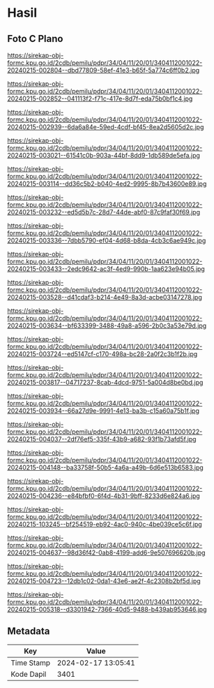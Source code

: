 # Hasil

## Foto C Plano

https://sirekap-obj-formc.kpu.go.id/2cdb/pemilu/pdpr/34/04/11/20/01/3404112001022-20240215-002804--dbd77809-58ef-41e3-b65f-5a774c6ff0b2.jpg

https://sirekap-obj-formc.kpu.go.id/2cdb/pemilu/pdpr/34/04/11/20/01/3404112001022-20240215-002852--041113f2-f71c-417e-8d7f-eda75b0bf1c4.jpg

https://sirekap-obj-formc.kpu.go.id/2cdb/pemilu/pdpr/34/04/11/20/01/3404112001022-20240215-002939--6da6a84e-59ed-4cdf-bf45-8ea2d5605d2c.jpg

https://sirekap-obj-formc.kpu.go.id/2cdb/pemilu/pdpr/34/04/11/20/01/3404112001022-20240215-003021--61541c0b-903a-44bf-8dd9-1db589de5efa.jpg

https://sirekap-obj-formc.kpu.go.id/2cdb/pemilu/pdpr/34/04/11/20/01/3404112001022-20240215-003114--dd36c5b2-b040-4ed2-9995-8b7b43600e89.jpg

https://sirekap-obj-formc.kpu.go.id/2cdb/pemilu/pdpr/34/04/11/20/01/3404112001022-20240215-003232--ed5d5b7c-28d7-44de-abf0-87c9faf30f69.jpg

https://sirekap-obj-formc.kpu.go.id/2cdb/pemilu/pdpr/34/04/11/20/01/3404112001022-20240215-003336--7dbb5790-ef04-4d68-b8da-4cb3c6ae949c.jpg

https://sirekap-obj-formc.kpu.go.id/2cdb/pemilu/pdpr/34/04/11/20/01/3404112001022-20240215-003433--2edc9642-ac3f-4ed9-990b-1aa623e94b05.jpg

https://sirekap-obj-formc.kpu.go.id/2cdb/pemilu/pdpr/34/04/11/20/01/3404112001022-20240215-003528--d41cdaf3-b214-4e49-8a3d-acbe03147278.jpg

https://sirekap-obj-formc.kpu.go.id/2cdb/pemilu/pdpr/34/04/11/20/01/3404112001022-20240215-003634--bf633399-3488-49a8-a596-2b0c3a53e79d.jpg

https://sirekap-obj-formc.kpu.go.id/2cdb/pemilu/pdpr/34/04/11/20/01/3404112001022-20240215-003724--ed5147cf-c170-498a-bc28-2a0f2c3b1f2b.jpg

https://sirekap-obj-formc.kpu.go.id/2cdb/pemilu/pdpr/34/04/11/20/01/3404112001022-20240215-003817--04717237-8cab-4dcd-9751-5a004d8be0bd.jpg

https://sirekap-obj-formc.kpu.go.id/2cdb/pemilu/pdpr/34/04/11/20/01/3404112001022-20240215-003934--66a27d9e-9991-4e13-ba3b-c15a60a75b1f.jpg

https://sirekap-obj-formc.kpu.go.id/2cdb/pemilu/pdpr/34/04/11/20/01/3404112001022-20240215-004037--2df76ef5-335f-43b9-a682-93f1b73afd5f.jpg

https://sirekap-obj-formc.kpu.go.id/2cdb/pemilu/pdpr/34/04/11/20/01/3404112001022-20240215-004148--ba33758f-50b5-4a6a-a49b-6d6e513b6583.jpg

https://sirekap-obj-formc.kpu.go.id/2cdb/pemilu/pdpr/34/04/11/20/01/3404112001022-20240215-004236--e84bfbf0-6f4d-4b31-9bff-8233d6e824a6.jpg

https://sirekap-obj-formc.kpu.go.id/2cdb/pemilu/pdpr/34/04/11/20/01/3404112001022-20240215-103245--bf254519-eb92-4ac0-940c-4be039ce5c6f.jpg

https://sirekap-obj-formc.kpu.go.id/2cdb/pemilu/pdpr/34/04/11/20/01/3404112001022-20240215-004637--98d36f42-0ab8-4199-add6-9e507696620b.jpg

https://sirekap-obj-formc.kpu.go.id/2cdb/pemilu/pdpr/34/04/11/20/01/3404112001022-20240215-004723--12db1c02-0da1-43e6-ae2f-4c2308b2bf5d.jpg

https://sirekap-obj-formc.kpu.go.id/2cdb/pemilu/pdpr/34/04/11/20/01/3404112001022-20240215-005318--d3301942-7366-40d5-9488-b439ab953646.jpg


## Metadata

| Key        | Value               |
| ---------- | ------------------- |
| Time Stamp | 2024-02-17 13:05:41 |
| Kode Dapil | 3401                |



